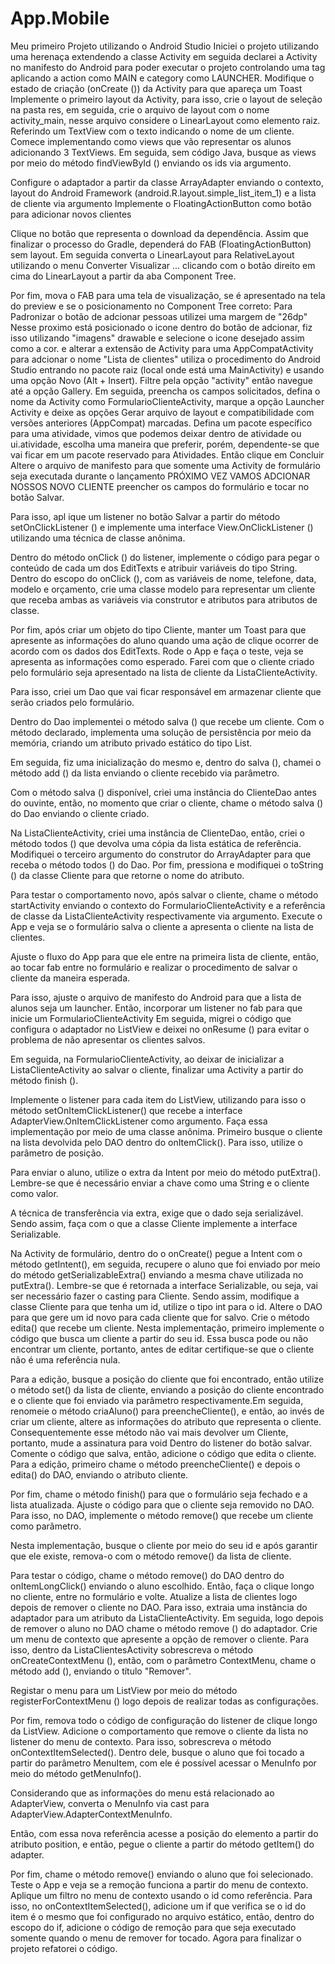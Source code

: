 # App.Mobile
Meu primeiro Projeto utilizando o Android Studio 
Iniciei o projeto utilizando uma herenaça extendendo a classe Activity em seguida declarei a Activity no manifesto do Android para poder executar o projeto controlando uma tag aplicando a action como MAIN e category como LAUNCHER. Modifique o estado de criação (onCreate ()) da Activity para que apareça um Toast Implemente o primeiro layout da Activity, para isso, crie o layout de seleção na pasta res, em seguida, crie o arquivo de layout com o nome activity_main, nesse arquivo considere o LinearLayout como elemento raiz. Referindo um TextView com o texto indicando o nome de um cliente. Comece implementando como views que vão representar os alunos adicionando 3 TextViews. Em seguida, sem código Java, busque as views por meio do método findViewById () enviando os ids via argumento. 

Configure o adaptador a partir da classe ArrayAdapter enviando o contexto, layout do Android Framework (android.R.layout.simple_list_item_1) e a lista de cliente via argumento Implemente o FloatingActionButton como botão para adicionar novos clientes 

Clique no botão que representa o download da dependência. Assim que finalizar o processo do Gradle, dependerá do FAB (FloatingActionButton) sem layout. Em seguida converta o LinearLayout para RelativeLayout utilizando o menu Converter Visualizar ... clicando com o botão direito em cima do LinearLayout a partir da aba Component Tree. 

Por fim, mova o FAB para uma tela de visualização, se é apresentado na tela do preview e se o posicionamento no Component Tree correto: Para Padronizar o botão de adcionar pessoas utilizei uma margem de "26dp" Nesse proximo está posicionado o icone dentro do botão de adcionar, fiz isso utilizando "imagens" drawable e selecione o icone desejado assim como a cor. e alterar a extensão de Activity para uma AppCompatActivity para adcionar o nome "Lista de clientes" utiliza o procedimento do Android Studio entrando no pacote raiz (local onde está uma MainActivity) e usando uma opção Novo (Alt + Insert). Filtre pela opção "activity" então navegue até a opção Gallery. Em seguida, preencha os campos solicitados, defina o nome da Activity como FormularioClienteActivity, marque a opção Launcher Activity e deixe as opções Gerar arquivo de layout e compatibilidade com versões anteriores (AppCompat) marcadas. Defina um pacote específico para uma atividade, vimos que podemos deixar dentro de atividade ou ui.atividade, escolha uma maneira que preferir, porém, dependente-se que vai ficar em um pacote reservado para Atividades. Então clique em Concluir Altere o arquivo de manifesto para que somente uma Activity de formulário seja executada durante o lançamento PRÓXIMO VEZ VAMOS ADCIONAR NOSSOS NOVO CLIENTE preencher os campos do formulário e tocar no botão Salvar. 

Para isso, apl ique um listener no botão Salvar a partir do método setOnClickListener () e implemente uma interface View.OnClickListener () utilizando uma técnica de classe anônima. 

Dentro do método onClick () do listener, implemente o código para pegar o conteúdo de cada um dos EditTexts e atribuir variáveis do tipo String. Dentro do escopo do onClick (), com as variáveis de nome, telefone, data, modelo e orçamento, crie uma classe modelo para representar um cliente que receba ambas as variáveis via construtor e atributos para atributos de classe. 

Por fim, após criar um objeto do tipo Cliente, manter um Toast para que apresente as informações do aluno quando uma ação de clique ocorrer de acordo com os dados dos EditTexts. Rode o App e faça o teste, veja se apresenta as informações como esperado. Farei com que o cliente criado pelo formulário seja apresentado na lista de cliente da ListaClienteActivity. 

Para isso, criei um Dao que vai ficar responsável em armazenar cliente que serão criados pelo formulário. 

Dentro do Dao implementei o método salva () que recebe um cliente. Com o método declarado, implementa uma solução de persistência por meio da memória, criando um atributo privado estático do tipo List. 

Em seguida, fiz uma inicialização do mesmo e, dentro do salva (), chamei o método add () da lista enviando o cliente recebido via parâmetro. 

Com o método salva () disponível, criei uma instância do ClienteDao antes do ouvinte, então, no momento que criar o cliente, chame o método salva () do Dao enviando o cliente criado. 

Na ListaClienteActivity, criei uma instância de ClienteDao, então, criei o método todos () que devolva uma cópia da lista estática de referência. Modifiquei o terceiro argumento do construtor do ArrayAdapter para que receba o método todos () do Dao. Por fim, pressiona e modifiquei o toString () da classe Cliente para que retorne o nome do atributo. 

Para testar o comportamento novo, após salvar o cliente, chame o método startActivity enviando o contexto do FormularioClienteActivity e a referência de classe da ListaClienteActivity respectivamente via argumento. Execute o App e veja se o formulário salva o cliente a apresenta o cliente na lista de clientes. 

Ajuste o fluxo do App para que ele entre na primeira lista de cliente, então, ao tocar fab entre no formulário e realizar o procedimento de salvar o cliente da maneira esperada. 

Para isso, ajuste o arquivo de manifesto do Android para que a lista de alunos seja um launcher. Então, incorporar um listener no fab para que inicie um FormularioClienteActivity Em seguida, migrei o código que configura o adaptador no ListView e deixei no onResume () para evitar o problema de não apresentar os clientes salvos. 

Em seguida, na FormularioClienteActivity, ao deixar de inicializar a ListaClienteActivity ao salvar o cliente, finalizar uma Activity a partir do método finish ().

Implemente o listener para cada item do ListView, utilizando para isso o método setOnItemClickListener() que recebe a interface AdapterView.OnItemClickListener como argumento. Faça essa implementação por meio de uma classe anônima.
Primeiro busque o cliente na lista devolvida pelo DAO dentro do onItemClick(). Para isso, utilize o parâmetro de posição.

Para enviar o aluno, utilize o extra da Intent por meio do método putExtra(). Lembre-se que é necessário enviar a chave como uma String e o cliente como valor.

A técnica de transferência via extra, exige que o dado seja serializável. Sendo assim, faça com o que a classe Cliente implemente a interface Serializable.

Na Activity de formulário, dentro do o onCreate() pegue a Intent com o método getIntent(), em seguida, recupere o aluno que foi enviado por meio do método getSerializableExtra() enviando a mesma chave utilizada no putExtra(). Lembre-se que é retornada a interface Serializable, ou seja, vai ser necessário fazer o casting para Cliente.
Sendo assim, modifique a classe Cliente para que tenha um id, utilize o tipo int para o id. Altere o DAO para que gere um id novo para cada cliente que for salvo.
Crie o método edita() que recebe um cliente. Nesta implementação, primeiro implemente o código que busca um cliente a partir do seu id. Essa busca pode ou não encontrar um cliente, portanto, antes de editar certifique-se que o cliente não é uma referência nula.

Para a edição, busque a posição do cliente que foi encontrado, então utilize o método set() da lista de cliente, enviando a posição do cliente encontrado e o cliente que foi enviado via parâmetro respectivamente.Em seguida, renomeie o método criaAluno() para preencheCliente(), e então, ao invés de criar um cliente, altere as informações do atributo que representa o cliente. Consequentemente esse método não vai mais devolver um Cliente, portanto, mude a assinatura para void
Dentro do listener do botão salvar. Comente o código que salva, então, adicione o código que edita o cliente. Para a edição, primeiro chame o método preencheCliente() e depois o edita() do DAO, enviando o atributo cliente.

Por fim, chame o método finish() para que o formulário seja fechado e a lista atualizada.
Ajuste o código para que o cliente seja removido no DAO. Para isso, no DAO, implemente o método remove() que recebe um cliente como parâmetro.

Nesta implementação, busque o cliente por meio do seu id e após garantir que ele existe, remova-o com o método remove() da lista de cliente.

Para testar o código, chame o método remove() do DAO dentro do onItemLongClick() enviando o aluno escolhido. Então, faça o clique longo no cliente, entre no formulário e volte.
Atualize a lista de clientes logo depois de remover o cliente no DAO. Para isso, extraia uma instância do adaptador para um atributo da ListaClienteActivity. Em seguida, logo depois de remover o aluno no DAO chame o método remove () do adaptador.
Crie um menu de contexto que apresente a opção de remover o cliente. Para isso, dentro da ListaClientesActivity sobrescreva o método onCreateContextMenu (), então, com o parâmetro ContextMenu, chame o método add (), enviando o título "Remover".

Registar o menu para um ListView por meio do método registerForContextMenu () logo depois de realizar todas as configurações.

Por fim, remova todo o código de configuração do listener de clique longo da ListView.
Adicione o comportamento que remove o cliente da lista no listener do menu de contexto. Para isso, sobrescreva o método onContextItemSelected(). Dentro dele, busque o aluno que foi tocado a partir do parâmetro MenuItem, com ele é possível acessar o MenuInfo por meio do método getMenuInfo().

Considerando que as informações do menu está relacionado ao AdapterView, converta o MenuInfo via cast para AdapterView.AdapterContextMenuInfo.

Então, com essa nova referência acesse a posição do elemento a partir do atributo position, e então, pegue o cliente a partir do método getItem() do adapter.

Por fim, chame o método remove() enviando o aluno que foi selecionado. Teste o App e veja se a remoção funciona a partir do menu de contexto.
Aplique um filtro no menu de contexto usando o id como referência. Para isso, no onContextItemSelected(), adicione um if que verifica se o id do item é o mesmo que foi configurado no arquivo estático, então, dentro do escopo do if, adicione o código de remoção para que seja executado somente quando o menu de remover for tocado.
Agora para finalizar o projeto refatorei o código. 
